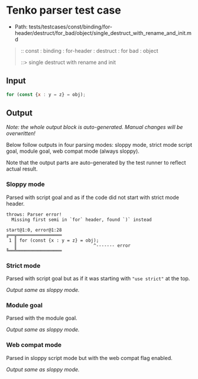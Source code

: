 # Tenko parser test case

- Path: tests/testcases/const/binding/for-header/destruct/for_bad/object/single_destruct_with_rename_and_init.md

> :: const : binding : for-header : destruct : for bad : object
>
> ::> single destruct with rename and init

## Input

`````js
for (const {x : y = z} = obj);
`````

## Output

_Note: the whole output block is auto-generated. Manual changes will be overwritten!_

Below follow outputs in four parsing modes: sloppy mode, strict mode script goal, module goal, web compat mode (always sloppy).

Note that the output parts are auto-generated by the test runner to reflect actual result.

### Sloppy mode

Parsed with script goal and as if the code did not start with strict mode header.

`````
throws: Parser error!
  Missing first semi in `for` header, found `)` instead

start@1:0, error@1:28
╔══╦═════════════════
 1 ║ for (const {x : y = z} = obj);
   ║                             ^------- error
╚══╩═════════════════

`````

### Strict mode

Parsed with script goal but as if it was starting with `"use strict"` at the top.

_Output same as sloppy mode._

### Module goal

Parsed with the module goal.

_Output same as sloppy mode._

### Web compat mode

Parsed in sloppy script mode but with the web compat flag enabled.

_Output same as sloppy mode._
